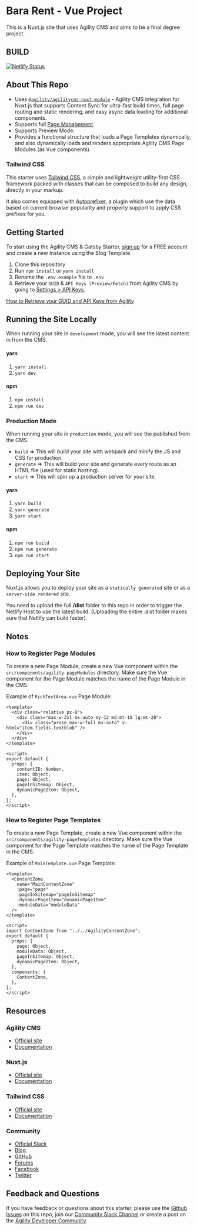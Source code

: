 # Bara Rent - Vue Project
This is a Nuxt.js site that uses Agility CMS and aims to be a final degree project.

## BUILD
[![Netlify Status](https://api.netlify.com/api/v1/badges/ec5f8a17-06fc-414f-9385-a351778b85ba/deploy-status)](https://app.netlify.com/sites/bara-vue/deploys)



## About This Repo

- Uses [`@agility/agilitycms-nuxt-module`](https://github.com/agility/agilitycms-nuxt-module) - Agility CMS integration for Nuxt.js that supports Content Sync for ultra-fast build times, full page routing and static rendering, and easy async data loading for additional components.
- Supports full [Page Management](https://help.agilitycms.com/hc/en-us/articles/360055805831).
- Supports Preview Mode.
- Provides a functional structure that loads a Page Templates dynamically, and also dynamically loads and renders appropriate Agility CMS Page Modules (as Vue components).

### Tailwind CSS

This starter uses [Tailwind CSS](https://tailwindcss.com/), a simple and lightweight utility-first CSS framework packed with classes that can be composed to build any design, directly in your markup.

It also comes equipped with [Autoprefixer](https://www.npmjs.com/package/autoprefixer), a plugin which use the data based on current browser popularity and property support to apply CSS prefixes for you.

## Getting Started

To start using the Agility CMS & Gatsby Starter, [sign up](https://agilitycms.com/free) for a FREE account and create a new Instance using the Blog Template.

1. Clone this repository
2. Run `npm install` or `yarn install`
3. Rename the `.env.example` file to `.env`
4. Retrieve your `GUID` & `API Keys (Preview/Fetch)` from Agility CMS by going to [Settings > API Keys](https://manager.agilitycms.com/settings/apikeys).

[How to Retrieve your GUID and API Keys from Agility](https://help.agilitycms.com/hc/en-us/articles/360031919212-Retrieving-your-API-Key-s-Guid-and-API-URL-)

## Running the Site Locally

When running your site in `development` mode, you will see the latest content in from the CMS.

#### yarn

1. `yarn install`
2. `yarn dev`

#### npm

1. `npm install`
2. `npm run dev`

### Production Mode

When running your site in `production` mode, you will see the published from the CMS.

- `build` => This will build your site with webpack and minify the JS and CSS for production.
- `generate` => This will build your site and generate every route as an HTML file (used for static hosting).
- `start` => This will spin up a production server for your site.

#### yarn

1. `yarn build`
2. `yarn generate`
3. `yarn start`

#### npm

1. `npm run build`
2. `npm run generate`
3. `npm run start`

## Deploying Your Site

Nuxt.js allows you to deploy your site as a `statically generated` site or as a `server-side rendered` site.

You need to upload the full **/dist** folder to this repo in order to trigger the Netlify Host to use the latest build. (Uploading the entire .dist folder makes sure that Netlify can build faster).

## Notes

### How to Register Page Modules

To create a new Page Module, create a new Vue component within the `src/components/agility-pageModules` directory. Make sure the Vue component for the Page Module matches the name of the Page Module in the CMS.

Example of `RichTextArea.vue` Page Module:

```
<template>
  <div class="relative px-8">
    <div class="max-w-2xl mx-auto my-12 md:mt-18 lg:mt-20">
      <div class="prose max-w-full mx-auto" v-html="item.fields.textblob" />
    </div>
  </div>
</template>

<script>
export default {
  props: {
    contentID: Number,
    item: Object,
    page: Object,
    pageInSitemap: Object,
    dynamicPageItem: Object,
  },
};
</script>
```

### How to Register Page Templates

To create a new Page Template, create a new Vue component within the `src/components/agility-pageTemplates` directory. Make sure the Vue component for the Page Template matches the name of the Page Template in the CMS.

Example of `MainTemplate.vue` Page Template:

```
<template>
  <ContentZone
    name="MainContentZone"
    :page="page"
    :pageInSitemap="pageInSitemap"
    :dynamicPageItem="dynamicPageItem"
    :moduleData="moduleData"
  />
</template>

<script>
import ContentZone from "../../AgilityContentZone";
export default {
  props: {
    page: Object,
    moduleData: Object,
    pageInSitemap: Object,
    dynamicPageItem: Object,
  },
  components: {
    ContentZone,
  },
};
</script>
```

## Resources

### Agility CMS

- [Official site](https://agilitycms.com)
- [Documentation](https://help.agilitycms.com/hc/en-us)

### Nuxt.js

- [Official site](https://nuxtjs.org/)
- [Documentation](https://nuxtjs.org/docs/2.x/get-started/installation)

### Tailwind CSS

- [Official site](http://tailwindcss.com/)
- [Documentation](http://tailwindcss.com/docs)

### Community

- [Official Slack](https://join.slack.com/t/agilitycommunity/shared_invite/enQtNzI2NDc3MzU4Njc2LWI2OTNjZTI3ZGY1NWRiNTYzNmEyNmI0MGZlZTRkYzI3NmRjNzkxYmI5YTZjNTg2ZTk4NGUzNjg5NzY3OWViZGI)
- [Blog](https://agilitycms.com/resources/posts)
- [GitHub](https://github.com/agility)
- [Forums](https://help.agilitycms.com/hc/en-us/community/topics)
- [Facebook](https://www.facebook.com/AgilityCMS/)
- [Twitter](https://twitter.com/AgilityCMS)

## Feedback and Questions

If you have feedback or questions about this starter, please use the [Github Issues](https://github.com/agility/agilitycms-gatsby-starter/issues) on this repo, join our [Community Slack Channel](https://join.slack.com/t/agilitycommunity/shared_invite/enQtNzI2NDc3MzU4Njc2LWI2OTNjZTI3ZGY1NWRiNTYzNmEyNmI0MGZlZTRkYzI3NmRjNzkxYmI5YTZjNTg2ZTk4NGUzNjg5NzY3OWViZGI) or create a post on the [Agility Developer Community](https://help.agilitycms.com/hc/en-us/community/topics).
